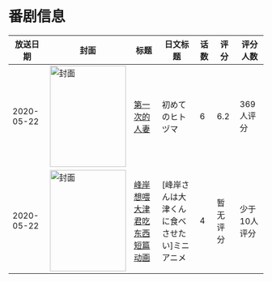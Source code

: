 # 番剧信息

|放送日期|封面|标题|日文标题|话数|评分|评分人数|
|---|---|---|---|---|---|---|
|2020-05-22|<img src="/img/no_icon_subject.png" alt="封面" style="width:150px;height:200px;object-fit:cover;">|[第一次的人妻](https://bangumi.tv/subject/306614)|初めてのヒトヅマ|6|6.2|369人评分|
|2020-05-22|<img src="//lain.bgm.tv/pic/cover/c/6f/c7/446209_RoUiY.jpg" alt="封面" style="width:150px;height:200px;object-fit:cover;">|[峰岸想喂大津君吃东西 短篇动画](https://bangumi.tv/subject/446209)|[峰岸さんは大津くんに食べさせたい]ミニアニメ|4|暂无评分|少于10人评分|
